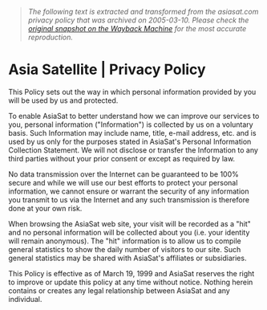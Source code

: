 > *The following text is extracted and transformed from the asiasat.com privacy policy that was archived on 2005-03-10. Please check the [original snapshot on the Wayback Machine](https://web.archive.org/web/20050310054016id_/http%3A//www.asiasat.com/eng/06_others/privacy.html) for the most accurate reproduction.*

# Asia Satellite | Privacy Policy

This Policy sets out the way in which personal information provided by you will be used by us and protected.

To enable AsiaSat to better understand how we can improve our services to you, personal information ("Information") is collected by us on a voluntary basis. Such Information may include name, title, e-mail address, etc. and is used by us only for the purposes stated in AsiaSat's Personal Information Collection Statement. We will not disclose or transfer the Information to any third parties without your prior consent or except as required by law.

No data transmission over the Internet can be guaranteed to be 100% secure and while we will use our best efforts to protect your personal information, we cannot ensure or warrant the security of any information you transmit to us via the Internet and any such transmission is therefore done at your own risk.

When browsing the AsiaSat web site, your visit will be recorded as a "hit" and no personal information will be collected about you (i.e. your identity will remain anonymous). The "hit" information is to allow us to compile general statistics to show the daily number of visitors to our site. Such general statistics may be shared with AsiaSat's affiliates or subsidiaries.

This Policy is effective as of March 19, 1999 and AsiaSat reserves the right to improve or update this policy at any time without notice. Nothing herein contains or creates any legal relationship between AsiaSat and any individual.
